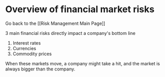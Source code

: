 # Overview of financial market risks

Go back to the [[Risk Management Main Page]]

3 main financial risks directly impact a company's bottom line

1. Interest rates
2. Currencies
3. Commodity prices

When these markets move, a company might take a hit, and the market is always bigger than the company.

